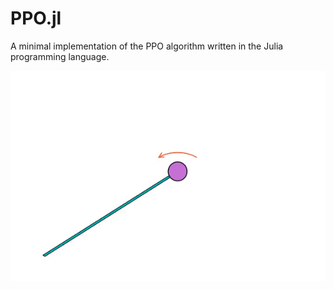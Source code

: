 # PPO.jl

A minimal implementation of the PPO algorithm written in the Julia programming language.

![](https://github.com/gladisor/PPO.jl/blob/main/videos/pendulum.gif)
